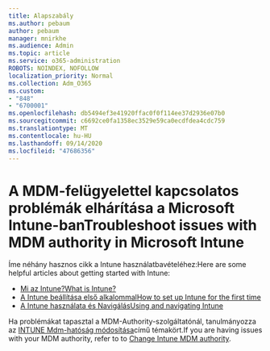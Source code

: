 ```yaml
---
title: Alapszabály
ms.author: pebaum
author: pebaum
manager: mnirkhe
ms.audience: Admin
ms.topic: article
ms.service: o365-administration
ROBOTS: NOINDEX, NOFOLLOW
localization_priority: Normal
ms.collection: Adm_O365
ms.custom:
- "848"
- "6700001"
ms.openlocfilehash: db5494ef3e41920ffac0f0f114ee37d2936e07b0
ms.sourcegitcommit: c6692ce0fa1358ec3529e59ca0ecdfdea4cdc759
ms.translationtype: MT
ms.contentlocale: hu-HU
ms.lasthandoff: 09/14/2020
ms.locfileid: "47686356"
---
```

# <a name="troubleshoot-issues-with-mdm-authority-in-microsoft-intune"></a><span data-ttu-id="75e7e-102">A MDM-felügyelettel kapcsolatos problémák elhárítása a Microsoft Intune-ban</span><span class="sxs-lookup"><span data-stu-id="75e7e-102">Troubleshoot issues with MDM authority in Microsoft Intune</span></span>

<span data-ttu-id="75e7e-103">Íme néhány hasznos cikk a Intune használatbavételéhez:</span><span class="sxs-lookup"><span data-stu-id="75e7e-103">Here are some helpful articles about getting started with Intune:</span></span>

- [<span data-ttu-id="75e7e-104">Mi az Intune?</span><span class="sxs-lookup"><span data-stu-id="75e7e-104">What is Intune?</span></span>](https://docs.microsoft.com/intune/what-is-intune)
- [<span data-ttu-id="75e7e-105">A Intune beállítása első alkalommal</span><span class="sxs-lookup"><span data-stu-id="75e7e-105">How to set up Intune for the first time</span></span>](https://docs.microsoft.com/intune/setup-steps)
- [<span data-ttu-id="75e7e-106">A Intune használata és Navigálás</span><span class="sxs-lookup"><span data-stu-id="75e7e-106">Using and navigating Intune</span></span>](https://docs.microsoft.com/intune/tutorial-walkthrough-intune-portal)

<span data-ttu-id="75e7e-107">Ha problémákat tapasztal a MDM-Authority-szolgáltatónál, tanulmányozza az [INTUNE Mdm-hatóság módosítása](https://docs.microsoft.com/alchemyinsights/change-mdm-authority)című témakört.</span><span class="sxs-lookup"><span data-stu-id="75e7e-107">If you are having issues with your MDM authority, refer to to [Change Intune MDM authority](https://docs.microsoft.com/alchemyinsights/change-mdm-authority).</span></span>